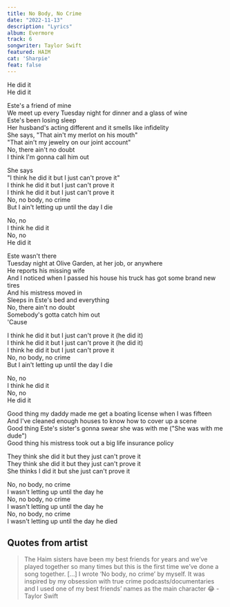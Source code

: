 ```yaml
---
title: No Body, No Crime
date: "2022-11-13"
description: "Lyrics"
album: Evermore
track: 6
songwriter: Taylor Swift
featured: HAIM
cat: 'Sharpie'
feat: false
---
```

<p className="intro">
He did it <br />
He did it <br />
</p>
<p className="verse-one">
Este's a friend of mine <br />
We meet up every Tuesday night for dinner and a glass of wine <br />
Este's been losing sleep <br />
Her husband's acting different and it smells like infidelity <br />
She says, "That ain't my merlot on his mouth" <br />
"That ain't my jewelry on our joint account" <br />
No, there ain't no doubt <br />
I think I'm gonna call him out <br />
</p>
<p className="chorus">
She says <br />
"I think he did it but I just can't prove it" <br />
I think he did it but I just can't prove it <br />
I think he did it but I just can't prove it <br />
No, no body, no crime <br />
But I ain't letting up until the day I die <br />
</p>
<p className="post-chorus">
No, no <br />
I think he did it <br />
No, no <br />
He did it <br />
</p>
<p className="verse-two">
Este wasn't there <br />
Tuesday night at Olive Garden, at her job, or anywhere <br />
He reports his missing wife <br />
And I noticed when I passed his house his truck has got some brand new tires <br />
And his mistress moved in <br />
Sleeps in Este's bed and everything <br />
No, there ain't no doubt <br />
Somebody's gotta catch him out <br />
'Cause <br />
</p>
<p className="chorus">
I think he did it but I just can't prove it (he did it) <br />
I think he did it but I just can't prove it (he did it) <br />
I think he did it but I just can't prove it <br />
No, no body, no crime <br />
But I ain't letting up until the day I die <br />
</p>
<p className="post-chorus">
No, no <br />
I think he did it <br />
No, no <br />
He did it <br />
</p>
<p className="verse-three">
Good thing my daddy made me get a boating license when I was fifteen <br />
And I've cleaned enough houses to know how to cover up a scene <br />
Good thing Este's sister's gonna swear she was with me ("She was with me dude") <br />
Good thing his mistress took out a big life insurance policy <br />
</p>
<p className="chorus">
They think she did it but they just can't prove it <br />
They think she did it but they just can't prove it <br />
She thinks I did it but she just can't prove it <br />
</p>
<p className="outro">
No, no body, no crime <br />
I wasn't letting up until the day he <br />
No, no body, no crime <br />
I wasn't letting up until the day he <br />
No, no body, no crime <br />
I wasn't letting up until the day he died <br />
</p>


## Quotes from artist

<blockquote>
The Haim sisters have been my best friends for years and we’ve played together so many times but this is the first time we’ve done a song together. […] I wrote ‘No body, no crime’ by myself. It was inspired by my obsession with true crime podcasts/documentaries and I used one of my best friends’ names as the main character 😂 - Taylor Swift
</blockquote>